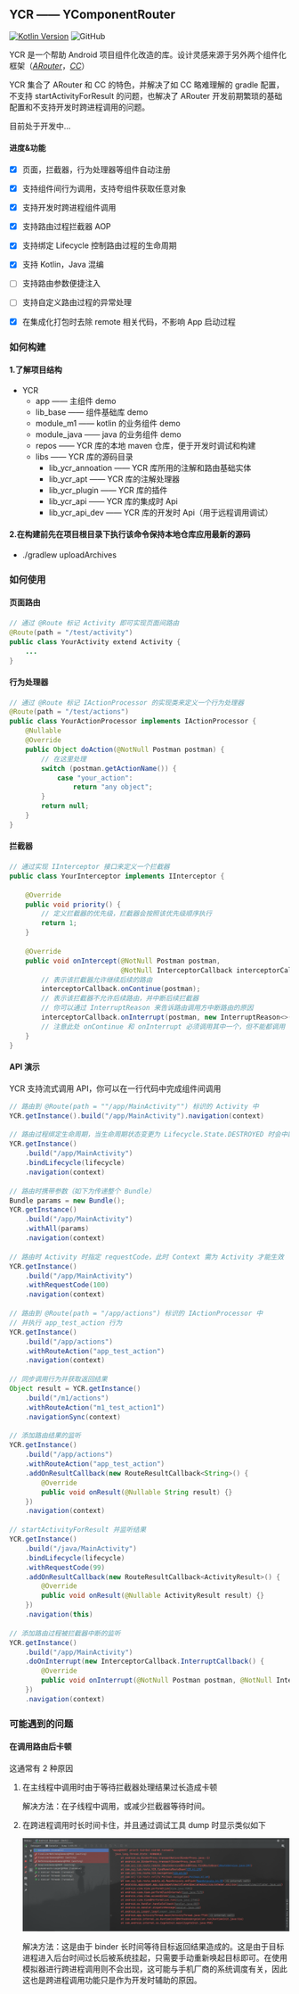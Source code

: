 ## YCR —— YComponentRouter

[![Kotlin Version](https://img.shields.io/badge/Kotlin-1.3.72-blue.svg)](https://kotlinlang.org)  ![GitHub](https://img.shields.io/github/license/Ysj001/YCR)

YCR 是一个帮助 Android 项目组件化改造的库。设计灵感来源于另外两个组件化框架（[*ARouter*](https://github.com/alibaba/ARouter)，[*CC*](https://github.com/luckybilly/CC)）

YCR 集合了 ARouter 和 CC 的特色，并解决了如 CC 略难理解的 gradle 配置，不支持 startActivityForResult 的问题，也解决了 ARouter 开发前期繁琐的基础配置和不支持开发时跨进程调用的问题。

目前处于开发中...



#### 进度&功能

- [x] 页面，拦截器，行为处理器等组件自动注册
- [x] 支持组件间行为调用，支持夸组件获取任意对象
- [x] 支持开发时跨进程组件调用
- [x] 支持路由过程拦截器 AOP
- [x] 支持绑定 Lifecycle 控制路由过程的生命周期
- [x] 支持 Kotlin，Java 混编
- [ ] 支持路由参数便捷注入
- [ ] 支持自定义路由过程的异常处理
- [x] 在集成化打包时去除 remote 相关代码，不影响 App 启动过程



### 如何构建

#### 1.了解项目结构

- YCR
  - app —— 主组件 demo
  - lib_base —— 组件基础库 demo
  - module_m1 —— kotlin 的业务组件 demo 
  - module_java —— java 的业务组件 demo
  - repos —— YCR 库的本地 maven 仓库，便于开发时调试和构建
  - libs —— YCR 库的源码目录
    - lib_ycr_annoation —— YCR 库所用的注解和路由基础实体
    - lib_ycr_apt —— YCR 库的注解处理器
    - lib_ycr_plugin —— YCR 库的插件
    - lib_ycr_api —— YCR 库的集成时 Api
    - lib_ycr_api_dev —— YCR 库的开发时 Api（用于远程调用调试）

#### 2.在构建前先在项目根目录下执行该命令保持本地仓库应用最新的源码

- ./gradlew uploadArchives



### 如何使用

#### 页面路由

```java
// 通过 @Route 标记 Activity 即可实现页面间路由
@Route(path = "/test/activity")
public class YourActivity extend Activity {
    ...
}
```

#### 行为处理器

```java
// 通过 @Route 标记 IActionProcessor 的实现类来定义一个行为处理器
@Route(path = "/test/actions")
public class YourActionProcessor implements IActionProcessor {
    @Nullable
    @Override
    public Object doAction(@NotNull Postman postman) {
        // 在这里处理
        switch (postman.getActionName()) {
            case "your_action":
                return "any object";
        }
        return null;
    }
}
```

#### 拦截器

```java
// 通过实现 IInterceptor 接口来定义一个拦截器
public class YourInterceptor implements IInterceptor {
    
    @Override
    public void priority() { 
        // 定义拦截器的优先级，拦截器会按照该优先级顺序执行
        return 1;
    }

    @Override
    public void onIntercept(@NotNull Postman postman, 
                            @NotNull InterceptorCallback interceptorCallback) {
		// 表示该拦截器允许继续后续的路由
        interceptorCallback.onContinue(postman);
        // 表示该拦截器不允许后续路由，并中断后续拦截器
        // 你可以通过 InterruptReason 来告诉路由调用方中断路由的原因
        interceptorCallback.onInterrupt(postman, new InterruptReason<>(1, "", null));
    	// 注意此处 onContinue 和 onInterrupt 必须调用其中一个，但不能都调用
    }
}
```

#### API 演示

YCR 支持流式调用 API，你可以在一行代码中完成组件间调用

```java
// 路由到 @Route(path = ""/app/MainActivity"") 标识的 Activity 中
YCR.getInstance().build("/app/MainActivity").navigation(context)

// 路由过程绑定生命周期，当生命周期状态变更为 Lifecycle.State.DESTROYED 时会中断路由过程
YCR.getInstance()
    .build("/app/MainActivity")
    .bindLifecycle(lifecycle)
    .navigation(context)

// 路由时携带参数（如下为传递整个 Bundle）
Bundle params = new Bundle();
YCR.getInstance()
    .build("/app/MainActivity")
    .withAll(params)
    .navigation(context)

// 路由时 Activity 时指定 requestCode，此时 Context 需为 Activity 才能生效
YCR.getInstance()
    .build("/app/MainActivity")
    .withRequestCode(100)
    .navigation(context)
    
// 路由到 @Route(path = "/app/actions") 标识的 IActionProcessor 中
// 并执行 app_test_action 行为
YCR.getInstance()
    .build("/app/actions")
    .withRouteAction("app_test_action")
    .navigation(context)

// 同步调用行为并获取返回结果
Object result = YCR.getInstance()
	.build("/m1/actions")
	.withRouteAction("m1_test_action1")
    .navigationSync(context)
    
// 添加路由结果的监听
YCR.getInstance()
    .build("/app/actions")
    .withRouteAction("app_test_action")
    .addOnResultCallback(new RouteResultCallback<String>() {
        @Override
        public void onResult(@Nullable String result) {}
    })
    .navigation(context)
    
// startActivityForResult 并监听结果
YCR.getInstance()
	.build("/java/MainActivity")
	.bindLifecycle(lifecycle)
	.withRequestCode(99)
    .addOnResultCallback(new RouteResultCallback<ActivityResult>() {
        @Override
        public void onResult(@Nullable ActivityResult result) {}
    })
	.navigation(this)
    
// 添加路由过程被拦截器中断的监听
YCR.getInstance()
    .build("/app/MainActivity")
    .doOnInterrupt(new InterceptorCallback.InterruptCallback() {
        @Override
        public void onInterrupt(@NotNull Postman postman, @NotNull InterruptReason<?> reason) {}
    })
    .navigation(context)

```



### 可能遇到的问题

#### 在调用路由后卡顿

这通常有 2 种原因

1. 在主线程中调用时由于等待拦截器处理结果过长造成卡顿

   解决方法：在子线程中调用，或减少拦截器等待时间。

2. 在跨进程调用时长时间卡住，并且通过调试工具 dump 时显示类似如下

   ![problem_1.jpg](assets/problem_1.jpg)

   解决方法：这是由于 binder 长时间等待目标返回结果造成的。这是由于目标进程进入后台时间过长后被系统挂起，只需要手动重新唤起目标即可。在使用模拟器进行跨进程调用则不会出现，这可能与手机厂商的系统调度有关，因此这也是跨进程调用功能只是作为开发时辅助的原因。